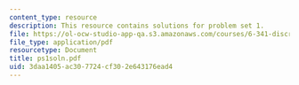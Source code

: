 ```yaml
---
content_type: resource
description: This resource contains solutions for problem set 1.
file: https://ol-ocw-studio-app-qa.s3.amazonaws.com/courses/6-341-discrete-time-signal-processing-fall-2005/3daa1405ac307724cf302e643176ead4_ps1soln.pdf
file_type: application/pdf
resourcetype: Document
title: ps1soln.pdf
uid: 3daa1405-ac30-7724-cf30-2e643176ead4
---
```

